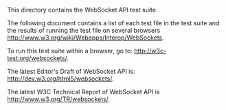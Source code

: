 This directory contains the WebSocket API test suite.

The following document contains a list of each test file in the test suite and the results of running the test file on several browsers <http://www.w3.org/wiki/Webapps/Interop/WebSockets>.

To run this test suite within a browser, go to: <http://w3c-test.org/websockets/>.

The latest Editor's Draft of WebSocket API is: <http://dev.w3.org/html5/websockets/>.

The latest W3C Technical Report of WebSocket API is <http://www.w3.org/TR/websockets/>.

